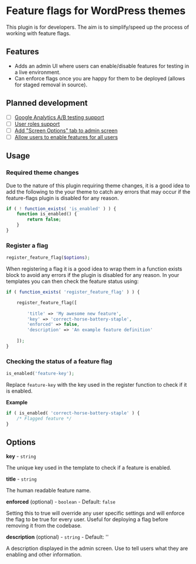 # Feature flags for WordPress themes

This plugin is for developers. The aim is to simplify/speed up the process of working with feature flags.

## Features

- Adds an admin UI where users can enable/disable features for testing in a live environment.
- Can enforce flags once you are happy for them to be deployed (allows for staged removal in source).

## Planned development

- [ ] [Google Analytics A/B testing support](https://github.com/jamesrwilliams/feature-flags/issues/6)
- [ ] [User roles support](https://github.com/jamesrwilliams/feature-flags/issues/5)
- [ ] [Add "Screen Options" tab to admin screen](https://github.com/jamesrwilliams/feature-flags/issues/4)
- [ ] [Allow users to enable features for all users](https://github.com/jamesrwilliams/feature-flags/issues/2)

## Usage

### Required theme changes

Due to the nature of this plugin requiring theme changes, it is a good idea to add the following to the your theme to catch any errors that may occur if the feature-flags plugin is disabled for any reason.

```php
if ( ! function_exists( 'is_enabled' ) ) {
	function is_enabled() {
		return false;
	}
}
```

### Register a flag

```php
register_feature_flag($options);
```
When registering a flag it is a good idea to wrap them in a function exists block to avoid any errors if the plugin is disabled for any reason. In your templates you can then check the feature status using:

```php
if ( function_exists( 'register_feature_flag' ) ) {

    register_feature_flag([
        
        'title' => 'My awesome new feature',
        'key' => 'correct-horse-battery-staple',
        'enforced' => false,
        'description' => 'An example feature definition'
    
    ]);
}
```

### Checking the status of a feature flag

```php
is_enabled('feature-key');
```
Replace `feature-key` with the key used in the register function to check if it is enabled.

**Example**

```php
if ( is_enabled( 'correct-horse-battery-staple' ) {
    /* Flagged feature */
}
```

## Options

**key** - `string` 

The unique key used in the template to check if a feature is enabled.

**title** - `string`

The human readable feature name.

**enforced** (optional) - `boolean` - Default: `false`

Setting this to true will override any user specific settings and will enforce the flag to be true for every user. Useful for deploying a flag before removing it from the codebase.

**description** (optional) - `string` - Default: ''

A description displayed in the admin screen. Use to tell users what they are enabling and other information. 

